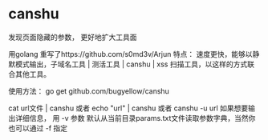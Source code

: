 # canshu
发现页面隐藏的参数， 更好地扩大工具面

用golang 重写了https://github.com/s0md3v/Arjun
特点：
速度更快，能够以静默模式输出，子域名工具 | 测活工具 |  canshu | xss 扫描工具，以这样的方式联合其他工具。

使用方法：
go get github.com/bugyellow/canshu

cat url文件 | canshu 或者 echo "url" | canshu 或者 canshu -u url
如果想要输出详细信息， 用 -v 参数
默认从当前目录params.txt文件读取参数字典，当然你也可以通过 -f 指定


